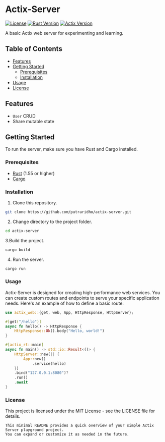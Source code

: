 # Actix-Server

[![License](https://img.shields.io/badge/License-MIT-blue.svg)](LICENSE)
[![Rust Version](https://img.shields.io/badge/Rust-1.72+-orange.svg)](https://www.rust-lang.org/)
[![Actix Version](https://img.shields.io/badge/Actix-4.4+-green.svg)](https://actix.rs/)

A basic Actix web server for experimenting and learning.

## Table of Contents

- [Features](#features)
- [Getting Started](#getting-started)
  - [Prerequisites](#prerequisites)
  - [Installation](#installation)
- [Usage](#usage)
- [License](#license)

## Features

- `User` CRUD
- Share mutable state

## Getting Started

To run the server, make sure you have Rust and Cargo installed.

### Prerequisites

- [Rust](https://www.rust-lang.org/) (1.55 or higher)
- [Cargo](https://crates.io/)

### Installation

1. Clone this repository.

```bash
git clone https://github.com/putraridho/actix-server.git
```

2. Change directory to the project folder.

```bash
cd actix-server
```

3.Build the project.

```bash
cargo build
```

4. Run the server.

```bash
cargo run
```

### Usage

Actix-Server is designed for creating high-performance web services. You can create custom routes and endpoints to serve your specific application needs. Here's an example of how to define a basic route:

```rust
use actix_web::{get, web, App, HttpResponse, HttpServer};

#[get("/hello")]
async fn hello() -> HttpResponse {
    HttpResponse::Ok().body("Hello, world!")
}

#[actix_rt::main]
async fn main() -> std::io::Result<()> {
    HttpServer::new(|| {
        App::new()
            .service(hello)
    })
    .bind("127.0.0.1:8080")?
    .run()
    .await
}
```

### License
This project is licensed under the MIT License - see the LICENSE file for details.

```
This minimal README provides a quick overview of your simple Actix Server playground project.
You can expand or customize it as needed in the future.
```

